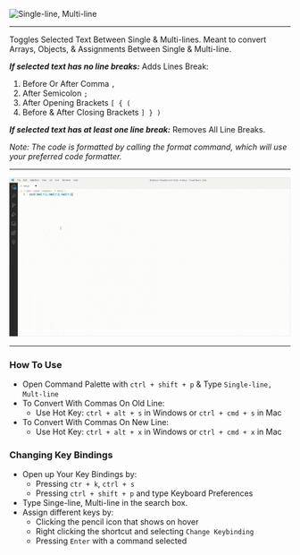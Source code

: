 
![Single-line, Multi-line](images/logo-full.svg)

---

Toggles Selected Text Between Single & Multi-lines.
Meant to convert Arrays, Objects, & Assignments Between Single & Multi-line.

***If selected text has no line breaks:***
Adds Lines Break:
1. Before Or After Comma  `,`
2. After Semicolon  `;`
3. After Opening Brackets  `[ { (`
4. Before & After Closing Brackets  `] } )`

***If selected text has at least one line break:***
Removes All Line Breaks.

*Note:
The code is formatted by calling the format command, which will use your preferred code formatter.*

---

![Screenshot](images/intro.gif "Usage Gif")

---

### How To Use
 - Open Command Palette with `ctrl + shift + p` & Type `Single-line, Mult-line`
 - To Convert With Commas On Old Line:
	 - Use Hot Key: `ctrl + alt + s` in Windows or `ctrl + cmd + s` in Mac
 - To Convert With Commas On New Line:
	 - Use Hot Key: `ctrl + alt + x` in Windows or `ctrl + cmd + x` in Mac

### Changing Key Bindings
- Open up Your Key Bindings by:
	- Pressing `ctr + k`, `ctrl + s`
	- Pressing `ctrl + shift + p` and type Keyboard Preferences
- Type Singe-line, Multi-line in the search box.
- Assign different keys by:
	- Clicking the pencil icon that shows on hover
	- Right clicking the shortcut and selecting `Change Keybinding`
	- Pressing `Enter` with a command selected
